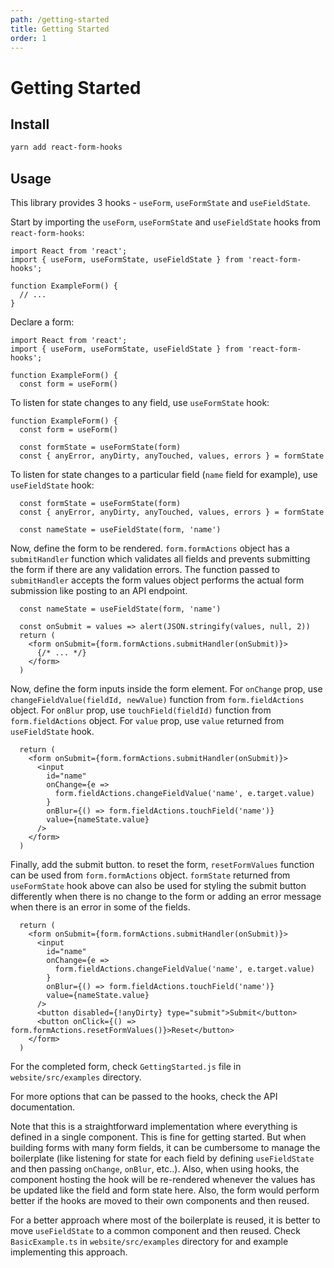 ```yaml
---
path: /getting-started
title: Getting Started
order: 1
---
```


# Getting Started

## Install

```bash
yarn add react-form-hooks
```

## Usage

This library provides 3 hooks - `useForm`, `useFormState` and `useFieldState`.

Start by importing the `useForm`, `useFormState` and `useFieldState` hooks from `react-form-hooks`:

```jsx{2}
import React from 'react';
import { useForm, useFormState, useFieldState } from 'react-form-hooks';

function ExampleForm() {
  // ...
}
```

Declare a form:

```jsx{5}
import React from 'react';
import { useForm, useFormState, useFieldState } from 'react-form-hooks';

function ExampleForm() {
  const form = useForm()
```

To listen for state changes to any field, use `useFormState` hook:

```jsx{4,5}
function ExampleForm() {
  const form = useForm()

  const formState = useFormState(form)
  const { anyError, anyDirty, anyTouched, values, errors } = formState
```

To listen for state changes to a particular field (`name` field for example), use `useFieldState` hook:

```jsx{4}
  const formState = useFormState(form)
  const { anyError, anyDirty, anyTouched, values, errors } = formState

  const nameState = useFieldState(form, 'name')
```

Now, define the form to be rendered. `form.formActions` object has a `submitHandler` function which validates all fields
and prevents submitting the form if there are any validation errors. The function passed to `submitHandler`
accepts the form values object performs the actual form submission like posting to an API endpoint.

```jsx{5-7}
  const nameState = useFieldState(form, 'name')

  const onSubmit = values => alert(JSON.stringify(values, null, 2))
  return (
    <form onSubmit={form.formActions.submitHandler(onSubmit)}>
      {/* ... */}
    </form>
  )
```

Now, define the form inputs inside the form element. 
For `onChange` prop, use `changeFieldValue(fieldId, newValue)` function from `form.fieldActions` object.
For `onBlur` prop, use `touchField(fieldId)` function from `form.fieldActions` object.
For `value` prop, use `value` returned from `useFieldState` hook.

```jsx{3-10}
  return (
    <form onSubmit={form.formActions.submitHandler(onSubmit)}>
      <input
        id="name"
        onChange={e =>
          form.fieldActions.changeFieldValue('name', e.target.value)
        }
        onBlur={() => form.fieldActions.touchField('name')}
        value={nameState.value}
      />
    </form>
  )
```

Finally, add the submit button. to reset the form, `resetFormValues` function can be used from `form.formActions` object.
`formState` returned from `useFormState` hook above can also be used for styling the submit button differently
when there is no change to the form or adding an error message when there is an error in some of the fields. 

```jsx{11-12}
  return (
    <form onSubmit={form.formActions.submitHandler(onSubmit)}>
      <input
        id="name"
        onChange={e =>
          form.fieldActions.changeFieldValue('name', e.target.value)
        }
        onBlur={() => form.fieldActions.touchField('name')}
        value={nameState.value}
      />
      <button disabled={!anyDirty} type="submit">Submit</button>
      <button onClick={() => form.formActions.resetFormValues()}>Reset</button>
    </form>
  )
```

For the completed form, check `GettingStarted.js` file in `website/src/examples` directory.

For more options that can be passed to the hooks, check the API documentation.

Note that this is a straightforward implementation where everything is defined in a single component.
This is fine for getting started. But when building forms with many form fields, it can be cumbersome
to manage the boilerplate (like listening for state for each field by defining `useFieldState` and then passing
`onChange`, `onBlur`, etc..).
Also, when using hooks, the component hosting the hook will be re-rendered
whenever the values has be updated like the field and form state here.
Also, the form would perform better if the hooks are moved to their own components and then reused.

For a better approach where most of the boilerplate is reused, it is better to move `useFieldState` to a
common component and then reused. Check `BasicExample.ts` in `website/src/examples` directory for
and example implementing this approach.
